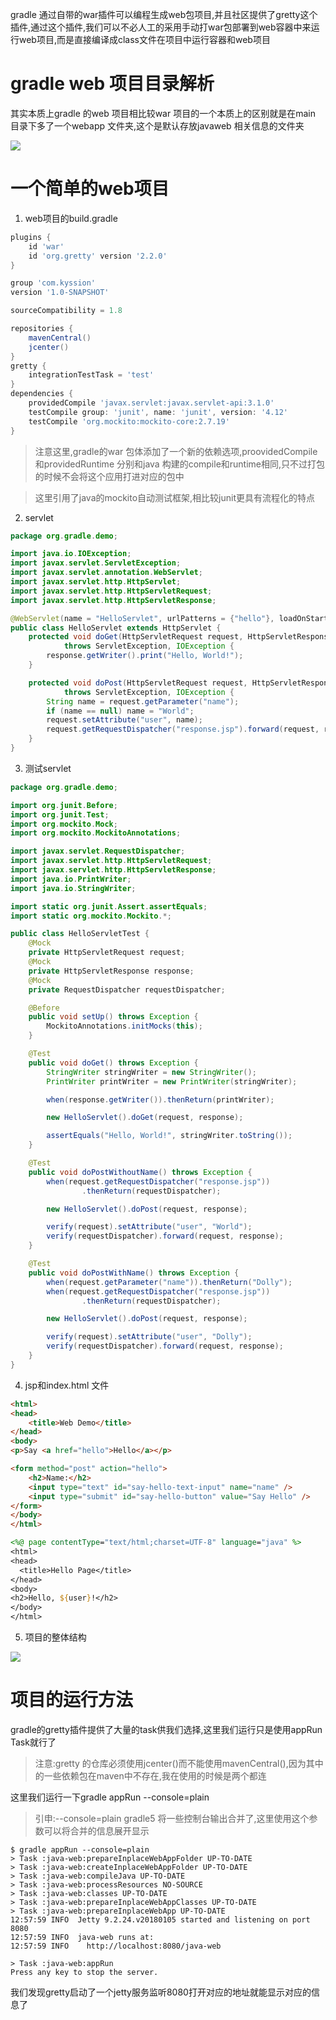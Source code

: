 gradle 通过自带的war插件可以编程生成web包项目,并且社区提供了gretty这个插件,通过这个插件,我们可以不必人工的采用手动打war包部署到web容器中来运行web项目,而是直接编译成class文件在项目中运行容器和web项目

# gradle web 项目目录解析

其实本质上gradle 的web 项目相比较war 项目的一个本质上的区别就是在main 目录下多了一个webapp 文件夹,这个是默认存放javaweb 相关信息的文件夹

![](blogimg/gradle/6.png)

# 一个简单的web项目

1. web项目的build.gradle

```groovy
plugins {
    id 'war'
    id 'org.gretty' version '2.2.0'
}

group 'com.kyssion'
version '1.0-SNAPSHOT'

sourceCompatibility = 1.8

repositories {
    mavenCentral()
    jcenter()
}
gretty {
    integrationTestTask = 'test'
}
dependencies {
    providedCompile 'javax.servlet:javax.servlet-api:3.1.0'
    testCompile group: 'junit', name: 'junit', version: '4.12'
    testCompile 'org.mockito:mockito-core:2.7.19'
}
```

> 注意这里,gradle的war 包体添加了一个新的依赖选项,proovidedCompile和providedRuntime 分别和java 构建的compile和runtime相同,只不过打包的时候不会将这个应用打进对应的包中

> 这里引用了java的mockito自动测试框架,相比较junit更具有流程化的特点

2. servlet

```java
package org.gradle.demo;

import java.io.IOException;
import javax.servlet.ServletException;
import javax.servlet.annotation.WebServlet;
import javax.servlet.http.HttpServlet;
import javax.servlet.http.HttpServletRequest;
import javax.servlet.http.HttpServletResponse;

@WebServlet(name = "HelloServlet", urlPatterns = {"hello"}, loadOnStartup = 1)
public class HelloServlet extends HttpServlet {
    protected void doGet(HttpServletRequest request, HttpServletResponse response)
            throws ServletException, IOException {
        response.getWriter().print("Hello, World!");
    }

    protected void doPost(HttpServletRequest request, HttpServletResponse response)
            throws ServletException, IOException {
        String name = request.getParameter("name");
        if (name == null) name = "World";
        request.setAttribute("user", name);
        request.getRequestDispatcher("response.jsp").forward(request, response);
    }
}
```
3. 测试servlet

```java
package org.gradle.demo;

import org.junit.Before;
import org.junit.Test;
import org.mockito.Mock;
import org.mockito.MockitoAnnotations;

import javax.servlet.RequestDispatcher;
import javax.servlet.http.HttpServletRequest;
import javax.servlet.http.HttpServletResponse;
import java.io.PrintWriter;
import java.io.StringWriter;

import static org.junit.Assert.assertEquals;
import static org.mockito.Mockito.*;

public class HelloServletTest {
    @Mock
    private HttpServletRequest request;
    @Mock
    private HttpServletResponse response;
    @Mock
    private RequestDispatcher requestDispatcher;

    @Before
    public void setUp() throws Exception {
        MockitoAnnotations.initMocks(this);
    }

    @Test
    public void doGet() throws Exception {
        StringWriter stringWriter = new StringWriter();
        PrintWriter printWriter = new PrintWriter(stringWriter);

        when(response.getWriter()).thenReturn(printWriter);

        new HelloServlet().doGet(request, response);

        assertEquals("Hello, World!", stringWriter.toString());
    }

    @Test
    public void doPostWithoutName() throws Exception {
        when(request.getRequestDispatcher("response.jsp"))
                .thenReturn(requestDispatcher);

        new HelloServlet().doPost(request, response);

        verify(request).setAttribute("user", "World");
        verify(requestDispatcher).forward(request, response);
    }

    @Test
    public void doPostWithName() throws Exception {
        when(request.getParameter("name")).thenReturn("Dolly");
        when(request.getRequestDispatcher("response.jsp"))
                .thenReturn(requestDispatcher);

        new HelloServlet().doPost(request, response);

        verify(request).setAttribute("user", "Dolly");
        verify(requestDispatcher).forward(request, response);
    }
}
```

4. jsp和index.html 文件

```html
<html>
<head>
    <title>Web Demo</title>
</head>
<body>
<p>Say <a href="hello">Hello</a></p>

<form method="post" action="hello">
    <h2>Name:</h2>
    <input type="text" id="say-hello-text-input" name="name" />
    <input type="submit" id="say-hello-button" value="Say Hello" />
</form>
</body>
</html>
```

```jsp
<%@ page contentType="text/html;charset=UTF-8" language="java" %>
<html>
<head>
  <title>Hello Page</title>
</head>
<body>
<h2>Hello, ${user}!</h2>
</body>
</html>

```

5. 项目的整体结构

![](blogimg/gradle/7.jpg)

# 项目的运行方法

gradle的gretty插件提供了大量的task供我们选择,这里我们运行只是使用appRun Task就行了

> 注意:gretty 的仓库必须使用jcenter()而不能使用mavenCentral(),因为其中的一些依赖包在maven中不存在,我在使用的时候是两个都连

这里我们运行一下gradle appRun --console=plain

> 引申:--console=plain gradle5 将一些控制台输出合并了,这里使用这个参数可以将合并的信息展开显示

```
$ gradle appRun --console=plain
> Task :java-web:prepareInplaceWebAppFolder UP-TO-DATE
> Task :java-web:createInplaceWebAppFolder UP-TO-DATE
> Task :java-web:compileJava UP-TO-DATE
> Task :java-web:processResources NO-SOURCE
> Task :java-web:classes UP-TO-DATE
> Task :java-web:prepareInplaceWebAppClasses UP-TO-DATE
> Task :java-web:prepareInplaceWebApp UP-TO-DATE
12:57:59 INFO  Jetty 9.2.24.v20180105 started and listening on port 8080
12:57:59 INFO  java-web runs at:
12:57:59 INFO    http://localhost:8080/java-web

> Task :java-web:appRun
Press any key to stop the server.
```

我们发现gretty启动了一个jetty服务监听8080打开对应的地址就能显示对应的信息了